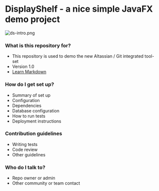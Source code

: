 # DisplayShelf - a nice simple JavaFX demo project #

![ds-intro.png](https://bitbucket.org/repo/ryKXLA/images/820806770-ds-intro.png)

### What is this repository for? ###

* This repository is used to demo the new Altassian / Git integrated tool-set
* Version 1.0
 * [Learn Markdown](https://bitbucket.org/tutorials/markdowndemo)

### How do I get set up? ###

* Summary of set up
* Configuration
* Dependencies
* Database configuration
* How to run tests
* Deployment instructions

### Contribution guidelines ###

* Writing tests
* Code review
* Other guidelines

### Who do I talk to? ###

* Repo owner or admin
* Other community or team contact